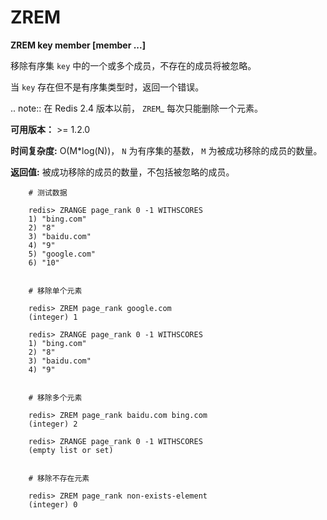# ZREM


**ZREM key member [member ...]**

移除有序集 ``key`` 中的一个或多个成员，不存在的成员将被忽略。

当 ``key`` 存在但不是有序集类型时，返回一个错误。

.. note:: 在 Redis 2.4 版本以前， `ZREM`_ 每次只能删除一个元素。

**可用版本：**
    >= 1.2.0

**时间复杂度:**
    O(M*log(N))， ``N`` 为有序集的基数， ``M`` 为被成功移除的成员的数量。

**返回值:**
    被成功移除的成员的数量，不包括被忽略的成员。


```
    # 测试数据

    redis> ZRANGE page_rank 0 -1 WITHSCORES
    1) "bing.com"
    2) "8"
    3) "baidu.com"
    4) "9"
    5) "google.com"
    6) "10"


    # 移除单个元素

    redis> ZREM page_rank google.com
    (integer) 1

    redis> ZRANGE page_rank 0 -1 WITHSCORES
    1) "bing.com"
    2) "8"
    3) "baidu.com"
    4) "9"


    # 移除多个元素

    redis> ZREM page_rank baidu.com bing.com
    (integer) 2

    redis> ZRANGE page_rank 0 -1 WITHSCORES
    (empty list or set)


    # 移除不存在元素

    redis> ZREM page_rank non-exists-element
    (integer) 0
```